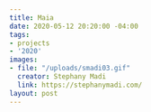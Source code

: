 ```yaml
---
title: Maia
date: 2020-05-12 20:20:00 -04:00
tags:
- projects
- '2020'
images:
- file: "/uploads/smadi03.gif"
  creator: Stephany Madi
  link: https://stephanymadi.com/
layout: post
---
```


